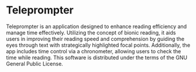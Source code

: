 # Teleprompter

 Teleprompter is an application designed to enhance reading efficiency and manage time effectively. Utilizing the concept of bionic reading, it aids users in improving their reading speed and comprehension by guiding the eyes through text with strategically highlighted focal points. Additionally, the app includes time control via a chronometer, allowing users to check the time while reading. This software is distributed under the terms of the GNU General Public License.
